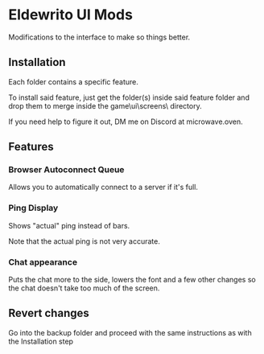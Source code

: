 # Eldewrito UI Mods

Modifications to the interface to make so things better.



## Installation

Each folder contains a specific feature.

To install said feature, just get the folder(s) inside said feature folder and drop them to merge inside the game\ui\screens\ directory.

If you need help to figure it out, DM me on Discord at microwave.oven.



## Features


### Browser Autoconnect Queue

Allows you to automatically connect to a server if it's full.


### Ping Display

Shows "actual" ping instead of bars.

Note that the actual ping is not very accurate.


### Chat appearance

Puts the chat more to the side, lowers the font and a few other changes so the chat doesn't take too much of the screen.



## Revert changes

Go into the backup folder and proceed with the same instructions as with the Installation step